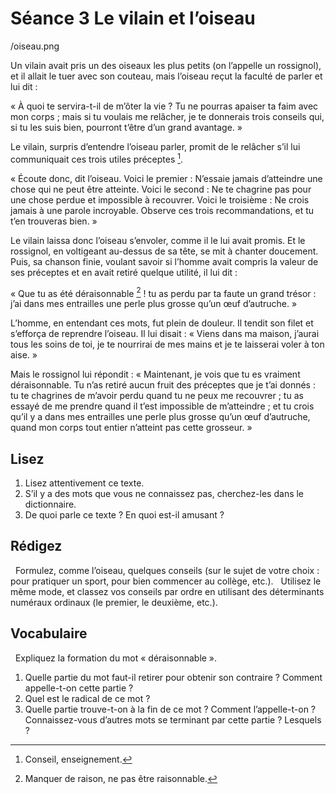 # Séance 3 Le vilain et l’oiseau

/oiseau.png

Un vilain avait pris un des oiseaux les plus petits (on l’appelle un rossignol), et il allait le tuer avec son couteau, mais l’oiseau reçut la faculté de parler et lui dit :

« À quoi te servira-t-il de m’ôter la vie ? Tu ne pourras apaiser ta faim avec mon corps ; mais si tu voulais me relâcher, je te donnerais trois conseils qui, si tu les suis bien, pourront t’être d’un grand avantage. »

Le vilain, surpris d’entendre l’oiseau parler, promit de le relâcher s’il lui communiquait ces trois utiles préceptes [^1].

« Écoute donc, dit l’oiseau. Voici le premier : N’essaie jamais d’atteindre une chose qui ne peut être atteinte. Voici le second : Ne te chagrine pas pour une chose perdue et impossible à recouvrer. Voici le troisième : Ne crois jamais à une parole incroyable. Observe ces trois recommandations, et tu t’en trouveras bien. »

Le vilain laissa donc l’oiseau s’envoler, comme il le lui avait promis. Et le rossignol, en voltigeant au-dessus de sa tête, se mit à chanter doucement. Puis, sa chanson finie, voulant savoir si l’homme avait compris la valeur de ses préceptes et en avait retiré quelque utilité, il lui dit :

« Que tu as été déraisonnable [^2] ! tu as perdu par ta faute un grand trésor : j’ai dans mes entrailles une perle plus grosse qu’un œuf d’autruche. »

L’homme, en entendant ces mots, fut plein de douleur. Il tendit son filet et s’efforça de reprendre l’oiseau. Il lui disait : « Viens dans ma maison, j’aurai tous les soins de toi, je te nourrirai de mes mains et je te laisserai voler à ton aise. »

Mais le rossignol lui répondit : « Maintenant, je vois que tu es vraiment déraisonnable. Tu n’as retiré aucun fruit des préceptes que je t’ai donnés : tu te chagrines de m’avoir perdu quand tu ne peux me recouvrer ; tu as essayé de me prendre quand il t’est impossible de m’atteindre ; et tu crois qu’il y a dans mes entrailles une perle plus grosse qu’un œuf d’autruche, quand mon corps tout entier n’atteint pas cette grosseur. »

## Lisez

1. Lisez attentivement ce texte.
2. S’il y a des mots que vous ne connaissez pas, cherchez-les dans le dictionnaire.
3. De quoi parle ce texte ? En quoi est-il amusant ?

## Rédigez
 
Formulez, comme l’oiseau, quelques conseils (sur le sujet de votre choix : pour pratiquer un sport, pour bien commencer au collège, etc.).
 
Utilisez le même mode, et classez vos conseils par ordre en utilisant des déterminants numéraux ordinaux (le premier, le deuxième, etc.).
 
 
## Vocabulaire
 
Expliquez la formation du mot « déraisonnable ».
 
1. Quelle partie du mot faut-il retirer pour obtenir son contraire ? Comment appelle-t-on cette partie ?
2. Quel est le radical de ce mot ?
3. Quelle partie trouve-t-on à la fin de ce mot ? Comment l’appelle-t-on ? Connaissez-vous d’autres mots se terminant par cette partie ? Lesquels ?


[^1]: Conseil, enseignement.
[^2]: Manquer de raison, ne pas être raisonnable.